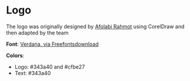 # Logo

The logo was originally designed by [Afolabi Rahmot](https://github.com/rahmot) using CorelDraw
and then adapted by the team

**Font**: [Verdana, via Freefontsdownload](https://freefontsdownload.net/free-verdana-font-32000.htm)

**Colors**:
- Logo: #343a40 and #cfbe27
- Text: #343a40
